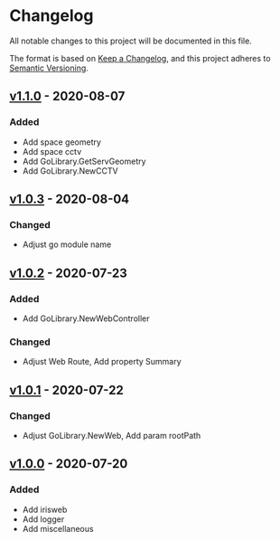 # Changelog

All notable changes to this project will be documented in this file.

The format is based on [Keep a Changelog](https://keepachangelog.com/en/1.0.0/),
and this project adheres to [Semantic Versioning](https://semver.org/spec/v2.0.0.html).

## [v1.1.0] - 2020-08-07

### Added

- Add space geometry
- Add space cctv
- Add GoLibrary.GetServGeometry
- Add GoLibrary.NewCCTV

## [v1.0.3] - 2020-08-04

### Changed

- Adjust go module name

## [v1.0.2] - 2020-07-23

### Added

- Add GoLibrary.NewWebController

### Changed

- Adjust Web Route, Add property Summary

## [v1.0.1] - 2020-07-22

### Changed

- Adjust GoLibrary.NewWeb, Add param rootPath

## [v1.0.0] - 2020-07-20

### Added

- Add irisweb
- Add logger
- Add miscellaneous

[v1.1.0]: https://github.com/bigobject-inc/golib/archive/v1.1.0.zip
[v1.0.3]: https://github.com/bigobject-inc/golib/archive/v1.0.3.zip
[v1.0.2]: https://github.com/bigobject-inc/golib/archive/v1.0.2.zip
[v1.0.1]: https://github.com/bigobject-inc/golib/archive/v1.0.1.zip
[v1.0.0]: https://github.com/bigobject-inc/golib/archive/v1.0.0.zip